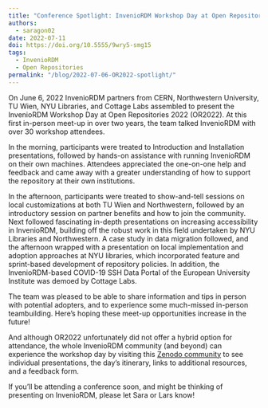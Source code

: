 ```yaml
---
title: "Conference Spotlight: InvenioRDM Workshop Day at Open Repositories 2022"
authors: 
  - saragon02
date: 2022-07-11
doi: https://doi.org/10.5555/9wry5-smg15
tags: 
  - InvenioRDM
  - Open Repositories
permalink: "/blog/2022-07-06-OR2022-spotlight/"
---
```


On June 6, 2022 InvenioRDM partners from CERN, Northwestern University, TU Wien, NYU Libraries, and Cottage Labs assembled to present the InvenioRDM Workshop Day at Open Repositories 2022 (OR2022). At this first in-person meet-up in over two years, the team talked InvenioRDM with over 30 workshop attendees.

In the morning, participants were treated to Introduction and Installation presentations, followed by hands-on assistance with running InvenioRDM on their own machines. Attendees appreciated the one-on-one help and feedback and came away with a greater understanding of how to support the repository at their own institutions.

In the afternoon, participants were treated to show-and-tell sessions on local customizations at both TU Wien and Northwestern, followed by an introductory session on partner benefits and how to join the community. Next followed fascinating in-depth presentations on increasing accessibility in InvenioRDM, building off the robust work in this field undertaken by NYU Libraries and Northwestern. A case study in data migration followed, and the afternoon wrapped with a presentation on local implementation and adoption approaches at NYU libraries, which incorporated feature and sprint-based development of repository policies. In addition, the InvenioRDM-based COVID-19 SSH Data Portal of the European University Institute was demoed by Cottage Labs.

The team was pleased to be able to share information and tips in person with potential adopters, and to experience some much-missed in-person teambuilding. Here’s hoping these meet-up opportunities increase in the future!

And although OR2022 unfortunately did not offer a hybrid option for attendance, the whole InvenioRDM community (and beyond) can experience the workshop day by visiting this [Zenodo community](https://zenodo.org/communities/inveniordm-workshop-2022/) to see individual presentations, the day’s itinerary, links to additional resources, and a feedback form.

If you’ll be attending a conference soon, and might be thinking of presenting on InvenioRDM, please let Sara or Lars know!